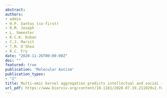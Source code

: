 ```yaml
---
abstract:
authors:
- admin
- H.P. Santos (co-first)
- R.M. Joseph
- L. Smeester
- K.C.K. Kuban
- C.J. Marsit
- T.M. O'Shea
- R.C. Fry
date: "2020-11-26T00:00:00Z"
doi: ""
featured: true
publication: 'Molecular Autism'
publication_types:
- "2"
title: Multi-omic kernel aggregation predicts intellectual and social impairment in children born extremely preterm
url_pdf: https://www.biorxiv.org/content/10.1101/2020.07.19.211029v2.full.pdf
---
```

